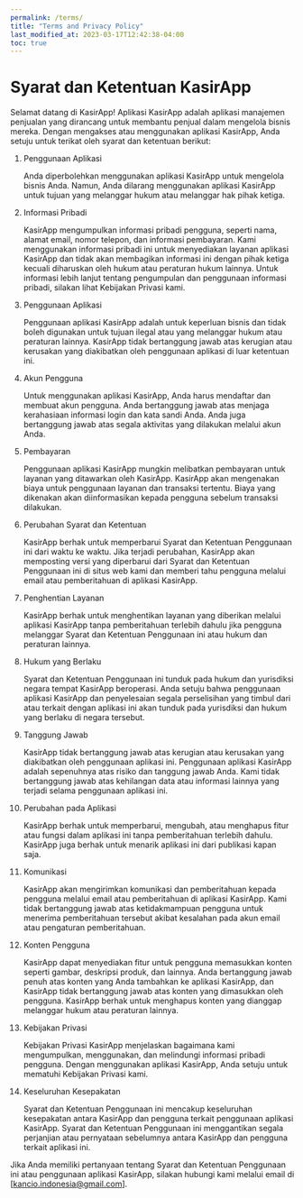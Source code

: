 ```yaml
---
permalink: /terms/
title: "Terms and Privacy Policy"
last_modified_at: 2023-03-17T12:42:38-04:00
toc: true
---
```


# Syarat dan Ketentuan KasirApp

Selamat datang di KasirApp! Aplikasi KasirApp adalah aplikasi manajemen penjualan yang dirancang untuk membantu penjual dalam mengelola bisnis mereka. Dengan mengakses atau menggunakan aplikasi KasirApp, Anda setuju untuk terikat oleh syarat dan ketentuan berikut:

1. Penggunaan Aplikasi
   
   Anda diperbolehkan menggunakan aplikasi KasirApp untuk mengelola bisnis Anda. Namun, Anda dilarang menggunakan aplikasi KasirApp untuk tujuan yang melanggar hukum atau melanggar hak pihak ketiga.

2. Informasi Pribadi
   
   KasirApp mengumpulkan informasi pribadi pengguna, seperti nama, alamat email, nomor telepon, dan informasi pembayaran. Kami menggunakan informasi pribadi ini untuk menyediakan layanan aplikasi KasirApp dan tidak akan membagikan informasi ini dengan pihak ketiga kecuali diharuskan oleh hukum atau peraturan hukum lainnya. Untuk informasi lebih lanjut tentang pengumpulan dan penggunaan informasi pribadi, silakan lihat Kebijakan Privasi kami.

3. Penggunaan Aplikasi
   
   Penggunaan aplikasi KasirApp adalah untuk keperluan bisnis dan tidak boleh digunakan untuk tujuan ilegal atau yang melanggar hukum atau peraturan lainnya. KasirApp tidak bertanggung jawab atas kerugian atau kerusakan yang diakibatkan oleh penggunaan aplikasi di luar ketentuan ini.

4. Akun Pengguna

   Untuk menggunakan aplikasi KasirApp, Anda harus mendaftar dan membuat akun pengguna. Anda bertanggung jawab atas menjaga kerahasiaan informasi login dan kata sandi Anda. Anda juga bertanggung jawab atas segala aktivitas yang dilakukan melalui akun Anda.

5. Pembayaran

   Penggunaan aplikasi KasirApp mungkin melibatkan pembayaran untuk layanan yang ditawarkan oleh KasirApp. KasirApp akan mengenakan biaya untuk penggunaan layanan dan transaksi tertentu. Biaya yang dikenakan akan diinformasikan kepada pengguna sebelum transaksi dilakukan.

6. Perubahan Syarat dan Ketentuan

   KasirApp berhak untuk memperbarui Syarat dan Ketentuan Penggunaan ini dari waktu ke waktu. Jika terjadi perubahan, KasirApp akan memposting versi yang diperbarui dari Syarat dan Ketentuan Penggunaan ini di situs web kami dan memberi tahu pengguna melalui email atau pemberitahuan di aplikasi KasirApp.

7. Penghentian Layanan

   KasirApp berhak untuk menghentikan layanan yang diberikan melalui aplikasi KasirApp tanpa pemberitahuan terlebih dahulu jika pengguna melanggar Syarat dan Ketentuan Penggunaan ini atau hukum dan peraturan lainnya.
   
8. Hukum yang Berlaku
  
   Syarat dan Ketentuan Penggunaan ini tunduk pada hukum dan yurisdiksi negara tempat KasirApp beroperasi. Anda setuju bahwa penggunaan aplikasi KasirApp dan penyelesaian segala perselisihan yang timbul dari atau terkait dengan aplikasi ini akan tunduk pada yurisdiksi dan hukum yang berlaku di negara tersebut.

9. Tanggung Jawab

   KasirApp tidak bertanggung jawab atas kerugian atau kerusakan yang diakibatkan oleh penggunaan aplikasi ini. Penggunaan aplikasi KasirApp adalah sepenuhnya atas risiko dan tanggung jawab Anda. Kami tidak bertanggung jawab atas kehilangan data atau informasi lainnya yang terjadi selama penggunaan aplikasi ini.

10. Perubahan pada Aplikasi

    KasirApp berhak untuk memperbarui, mengubah, atau menghapus fitur atau fungsi dalam aplikasi ini tanpa pemberitahuan terlebih dahulu. KasirApp juga berhak untuk menarik aplikasi ini dari publikasi kapan saja.

11. Komunikasi

    KasirApp akan mengirimkan komunikasi dan pemberitahuan kepada pengguna melalui email atau pemberitahuan di aplikasi KasirApp. Kami tidak bertanggung jawab atas ketidakmampuan pengguna untuk menerima pemberitahuan tersebut akibat kesalahan pada akun email atau pengaturan pemberitahuan.

12. Konten Pengguna

    KasirApp dapat menyediakan fitur untuk pengguna memasukkan konten seperti gambar, deskripsi produk, dan lainnya. Anda bertanggung jawab penuh atas konten yang Anda tambahkan ke aplikasi KasirApp, dan KasirApp tidak bertanggung jawab atas konten yang dimasukkan oleh pengguna. KasirApp berhak untuk menghapus konten yang dianggap melanggar hukum atau peraturan lainnya.

13. Kebijakan Privasi

    Kebijakan Privasi KasirApp menjelaskan bagaimana kami mengumpulkan, menggunakan, dan melindungi informasi pribadi pengguna. Dengan menggunakan aplikasi KasirApp, Anda setuju untuk mematuhi Kebijakan Privasi kami.

14. Keseluruhan Kesepakatan

    Syarat dan Ketentuan Penggunaan ini mencakup keseluruhan kesepakatan antara KasirApp dan pengguna terkait penggunaan aplikasi KasirApp. Syarat dan Ketentuan Penggunaan ini menggantikan segala perjanjian atau pernyataan sebelumnya antara KasirApp dan pengguna terkait aplikasi ini.

Jika Anda memiliki pertanyaan tentang Syarat dan Ketentuan Penggunaan ini atau penggunaan aplikasi KasirApp, silakan hubungi kami melalui email di [kancio.indonesia@gmail.com].

